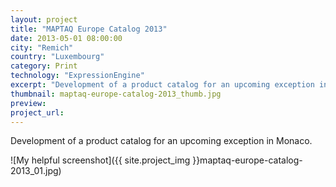 ```yaml
---
layout: project
title: "MAPTAQ Europe Catalog 2013"
date: 2013-05-01 08:00:00
city: "Remich"
country: "Luxembourg"
category: Print
technology: "ExpressionEngine"
excerpt: "Development of a product catalog for an upcoming exception in Monaco."
thumbnail: maptaq-europe-catalog-2013_thumb.jpg
preview:  
project_url:
---
```


Development of a product catalog for an upcoming exception in Monaco.

![My helpful screenshot]({{ site.project_img }}maptaq-europe-catalog-2013_01.jpg)
